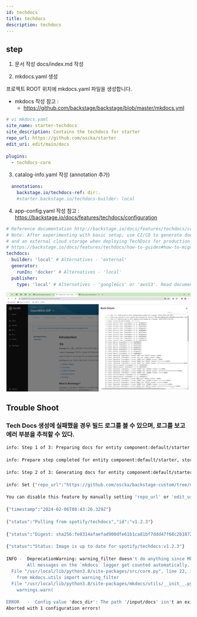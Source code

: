 ```yaml
---
id: techdocs
title: techdocs
description: techdocs
---
```


## step
1. 문서 작성
docs/index.md 작성

2. mkdocs.yaml 생성

프로젝트 ROOT 위치에 mkdocs.yaml 파일을 생성합니다.


- mkdocs 작성 참고 : 
  - https://github.com/backstage/backstage/blob/master/mkdocs.yml
  
```yaml
# vi mkdocs.yaml
site_name: starter-techdocs
site_description: Contains the techdocs for starter
repo_url: https://github.com/oscka/starter
edit_uri: edit/main/docs

plugins:
  - techdocs-core
```

3. catalog-info.yaml 작성 (annotation 추가)
```yaml
  annotations:
    backstage.io/techdocs-ref: dir:.
    #starter.backstage.io/techdocs-builder: local
```

4. app-config.yaml 작성
참고 : https://backstage.io/docs/features/techdocs/configuration
```yaml
# Reference documentation http://backstage.io/docs/features/techdocs/configuration
# Note: After experimenting with basic setup, use CI/CD to generate docs
# and an external cloud storage when deploying TechDocs for production use-case.
# https://backstage.io/docs/features/techdocs/how-to-guides#how-to-migrate-from-techdocs-basic-to-recommended-deployment-approach
techdocs:
  builder: 'local' # Alternatives - 'external'
  generator:
    runIn: 'docker' # Alternatives - 'local'
  publisher:
    type: 'local' # Alternatives - 'googleGcs' or 'awsS3'. Read documentation for using alternatives.
```

![](assets/techdocs/techdocs-buildlog.png?width=760)


## Trouble Shoot
### Tech Docs 생성에 실패했을 경우 빌드 로그를 볼 수 있으며, 로그를 보고 에러 부분을 추적할 수 있다.

```sh
info: Step 1 of 3: Preparing docs for entity component:default/starter {"timestamp":"2024-02-06T08:43:24.803Z"}

info: Prepare step completed for entity component:default/starter, stored at C:\Users\wlstm\AppData\Local\Temp\backstage-58XWgy {"timestamp":"2024-02-06T08:43:26.307Z"}

info: Step 2 of 3: Generating docs for entity component:default/starter {"timestamp":"2024-02-06T08:43:26.307Z"}

info: Set {"repo_url":"https://github.com/oscka/backstage-custom/tree/main/catalog-entities/components/","edit_uri":"https://github.com/oscka/backstage-custom/edit/main/catalog-entities/components/docs"}. 

You can disable this feature by manually setting 'repo_url' or 'edit_uri' according to the MkDocs documentation at https://www.mkdocs.org/user-guide/configuration/#repo_url

{"timestamp":"2024-02-06T08:43:26.329Z"}

{"status":"Pulling from spotify/techdocs","id":"v1.2.3"}

{"status":"Digest: sha256:fe8314afaefad900dfe61b1ca81bf7ddd47f68c2b1872a7f34547ca297f7d6b9"}

{"status":"Status: Image is up to date for spotify/techdocs:v1.2.3"}

INFO -  DeprecationWarning: warning_filter doesn't do anything since MkDocs 1.2 and will be removed soon. 
        All messages on the `mkdocs` logger get counted automatically.
  File "/usr/local/lib/python3.8/site-packages/src/core.py", line 22, in <module>
    from mkdocs.utils import warning_filter
  File "/usr/local/lib/python3.8/site-packages/mkdocs/utils/__init__.py", line 453, in __getattr__
    warnings.warn(

ERROR   -  Config value 'docs_dir': The path '/input/docs' isn't an existing directory.
Aborted with 1 configuration errors!
```
